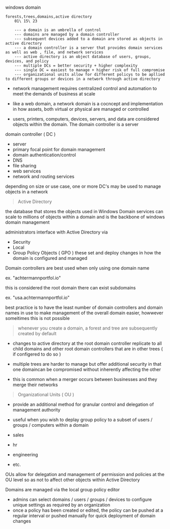 windows domain

    forests,trees,domains,active directory
        01\ 15\ 23

        --- a domain is an umbrella of control
        --- domains are managed by a domain controller
        --- subsequent devices added to a domain are stored as objects in active directory
        --- a domain controller is a server that provides domain services as well as web , file, and network services
        --- active directory is an object database of users, groups, devices, and policy
        --- multiple DCs = better security + higher complexity
        --- single DC = easiest to manage + higher risk of full compromise
        --- organizational units allow for different policys to be apllied to different groups or devices in a network through active directory

    

- network management requires centralized control and automation to meet the demands of business at scale

- like a web domain, a network domain is a cocncept and implementation in how assets, both virtual or
physical are managed or controlled

- users, printers, computers, devices, servers, and data are considered objects within the domain. The domain controller is a server




domain controller ( DC )

- server
- primary focal point for domain management 
- domain authentication/control
- DNS
- file sharing
- web services
- network and routing services

depending on size or use case, one or more DC's may be used to manage objects in a network 




> Active Directory 

the database that stores the objects used in Windows Domain services
can scale to millions of objects within a domain and is the backbone of windows domain management 

administrators interface with Active Directory via
- Security
- Local
- Group Policy Objects ( GPO )
these set and deploy changes in how the domain is configured and managed 

Domain controllers are best used when only using one domain name 

ex. "achtermannportfol.io" 

this is considered the root domain there can exist subdomains

ex. "usa.achtermannportfol.io"

best practice is to have the least number of domain controllers and domain names in use to make management of the overall domain easier, howwever someitimes this is not possible 




>whenever you create a domain, a forest and tree are subsequently created by default

 - changes to active directory at the root domain controller replicate to all child domains and other root domain controllers that are in other trees ( if configered to do so )

 - multiple trees are harder to manage but offer additional security in that one domaincan be compromised without inherently affecting the other 

 - this is common when a merger occurs between businesses and they merge their networks 

 


> Organizational Units ( OU )

 - provide an additional method for granular control and delegation of management authority
 - useful when you wish to deplay group policy to a subset of users / groups / computers within a domain
 
 - sales
 - hr
 - engineering
 - etc.

 OUs allow for delegation and management of permission and policies at the OU level so as not to affect other objects within Active Directory



 
 Domains are managed via the local group policy editor 

 - admins can select domains / users / groups / devices to configure unique settings as required by an organization 
 - once a policy has been created or edited, the policy can be pushed at a regular interval or pushed manually for quick deployment of domain changes
